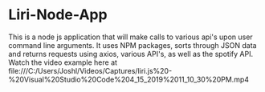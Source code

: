 # Liri-Node-App

This is a node js application that will make calls to various api's upon user command line arguments.  It uses NPM packages, sorts through JSON data and returns requests using axios, various API's, as well as the spotify API.  Watch the video example here at file:///C:/Users/Joshl/Videos/Captures/liri.js%20-%20Visual%20Studio%20Code%204_15_2019%2011_10_30%20PM.mp4
